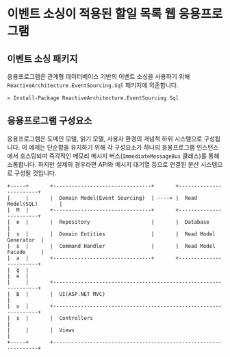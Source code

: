 # 이벤트 소싱이 적용된 할일 목록 웹 응용프로그램

## 이벤트 소싱 패키지

응용프로그램은 관계형 데이터베이스 기반의 이벤트 소싱을 사용하기 위해 `ReactiveArchitecture.EventSourcing.Sql` 패키지에 의존합니다.

```
> Install-Package ReactiveArchitecture.EventSourcing.Sql
```

## 응용프로그램 구성요소

응용프로그램은 도메인 모델, 읽기 모델, 사용자 환경의 개념적 하위 시스템으로 구성됩니다. 이 예제는 단순함을 유지하기 위해 각 구성요소가 하나의 응용프로그램 인스턴스에서 호스팅되며 즉각적인 메모리 메시지 버스(`ImmediateMessageBus` 클래스)를 통해 소통합니다. 하지만 실제의 경우라면 API와 메시지 대기열 등으로 연결된 분산 시스템으로 구성될 것입니다.

```
+-----+       +--------------------------------+       +------------------------+
|     |       |  Domain Model(Event Sourcing)  | ----> |  Read Model(SQL)       |
|  M  |       +--------------------------------+       +------------------------+
|  e  |       |  Repository                    |       |  Database              |
|  s  |       |  Domain Entities               |       |  Read Model Generator  |
|  s  |       |  Command Handler               |       |  Read Model Facade     |
|  a  |       +--------------------------------+       +------------------------+
|  g  |
|  e  |
|     |       +-----------------------------------------------------------------+
|  B  |       |  UI(ASP.NET MVC)                                                |
|  u  |       +-----------------------------------------------------------------+
|  s  |       |  Controllers                                                    |
|     |       |  Views                                                          |
+-----+       +-----------------------------------------------------------------+
```
